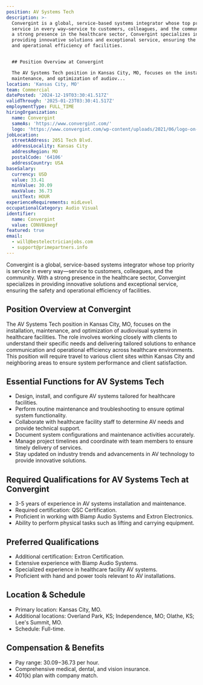```yaml
---
position: AV Systems Tech
description: >-
  Convergint is a global, service-based systems integrator whose top priority is
  service in every way—service to customers, colleagues, and the community. With
  a strong presence in the healthcare sector, Convergint specializes in
  providing innovative solutions and exceptional service, ensuring the safety
  and operational efficiency of facilities. 


  ## Position Overview at Convergint

  The AV Systems Tech position in Kansas City, MO, focuses on the installation,
  maintenance, and optimization of audiov...
location: 'Kansas City, MO'
team: Commercial
datePosted: '2024-12-19T03:30:41.517Z'
validThrough: '2025-01-23T03:30:41.517Z'
employmentType: FULL_TIME
hiringOrganization:
  name: Convergint
  sameAs: 'https://www.convergint.com/'
  logo: 'https://www.convergint.com/wp-content/uploads/2021/06/logo-on-dark-blue.png'
jobLocation:
  streetAddress: 2051 Tech Blvd.
  addressLocality: Kansas City
  addressRegion: MO
  postalCode: '64106'
  addressCountry: USA
baseSalary:
  currency: USD
  value: 33.41
  minValue: 30.09
  maxValue: 36.73
  unitText: HOUR
experienceRequirements: midLevel
occupationalCategory: Audio Visual
identifier:
  name: Convergint
  value: CONV8kmegf
featured: true
email:
  - will@bestelectricianjobs.com
  - support@primepartners.info
---
```




Convergint is a global, service-based systems integrator whose top priority is service in every way—service to customers, colleagues, and the community. With a strong presence in the healthcare sector, Convergint specializes in providing innovative solutions and exceptional service, ensuring the safety and operational efficiency of facilities. 

## Position Overview at Convergint
The AV Systems Tech position in Kansas City, MO, focuses on the installation, maintenance, and optimization of audiovisual systems in healthcare facilities. The role involves working closely with clients to understand their specific needs and delivering tailored solutions to enhance communication and operational efficiency across healthcare environments. This position will require travel to various client sites within Kansas City and neighboring areas to ensure system performance and client satisfaction.

## Essential Functions for AV Systems Tech
- Design, install, and configure AV systems tailored for healthcare facilities.
- Perform routine maintenance and troubleshooting to ensure optimal system functionality.
- Collaborate with healthcare facility staff to determine AV needs and provide technical support.
- Document system configurations and maintenance activities accurately.
- Manage project timelines and coordinate with team members to ensure timely delivery of services.
- Stay updated on industry trends and advancements in AV technology to provide innovative solutions.

## Required Qualifications for AV Systems Tech at Convergint
- 3-5 years of experience in AV systems installation and maintenance.
- Required certification: QSC Certification.
- Proficient in working with Biamp Audio Systems and Extron Electronics.
- Ability to perform physical tasks such as lifting and carrying equipment.

## Preferred Qualifications
- Additional certification: Extron Certification.
- Extensive experience with Biamp Audio Systems.
- Specialized experience in healthcare facility AV systems.
- Proficient with hand and power tools relevant to AV installations.

## Location & Schedule
- Primary location: Kansas City, MO.
- Additional locations: Overland Park, KS; Independence, MO; Olathe, KS; Lee's Summit, MO.
- Schedule: Full-time.

## Compensation & Benefits
- Pay range: $30.09-$36.73 per hour.
- Comprehensive medical, dental, and vision insurance.
- 401(k) plan with company match.